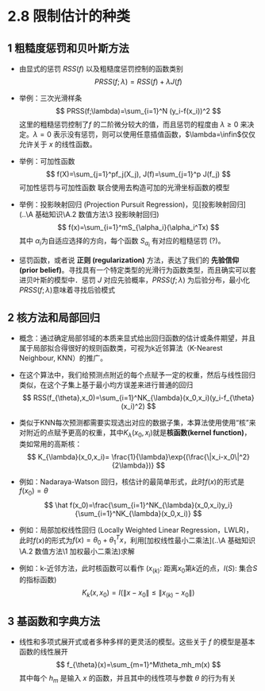 # 2.8 限制估计的种类

## 1 粗糙度惩罚和贝叶斯方法

* 由显式的惩罚 $RSS(f)$ 以及粗糙度惩罚控制的函数类别
  $$
  PRSS(f;\lambda)=RSS(f)+\lambda J(f)
  $$

* 举例：三次光滑样条
  $$
  PRSS(f;\lambda)=\sum_{i=1}^N (y_i-f(x_i))^2
  $$
  这里的粗糙惩罚控制了$f$ 的二阶微分较大的值，而且惩罚的程度由 $\lambda \ge 0$ 来决定。$\lambda=0$ 表示没有惩罚，则可以使用任意插值函数，$\lambda=\infin$仅仅允许关于 $x$ 的线性函数。

* 举例：可加性函数
  $$
  f(X)=\sum_{j=1}^pf_j(X_j), J(f)=\sum_{j=1}^p J(f_j)
  $$
  可加性惩罚与可加性函数 联合使用去构造可加的光滑坐标函数的模型

* 举例：投影映射回归 (Projection Pursuit Regression)，见[投影映射回归](..\A 基础知识\A.2 数值方法\3 投影映射回归)
  $$
  f(x)=\sum_{i=1}^mS_{\alpha_i}(\alpha_i^Tx)
  $$
  其中 $\alpha_i$为自适应选择的方向，每个函数 $S_{\alpha_i}$ 有对应的粗糙惩罚 (?)。

* 惩罚函数，或者说 **正则 (regularization)** 方法，表达了我们的 **先验信仰 (prior belief)**。寻找具有一个特定类型的光滑行为函数类型，而且确实可以套进贝叶斯的模型中．惩罚 $J$ 对应先验概率，$PRSS(f;\lambda)$ 为后验分布，最小化 $PRSS(f;\lambda)$意味着寻找后验模式



## 2 核方法和局部回归

* 概念：通过确定局部邻域的本质来显式给出回归函数的估计或条件期望，并且属于局部拟合得很好的规则函数类，可视为k近邻算法（K-Nearest Neighbour, KNN）的推广。

* 在这个算法中，我们给预测点附近的每个点赋予一定的权重，然后与线性回归类似，在这个子集上基于最小均方误差来进行普通的回归
  $$
  RSS(f_{\theta},x_0)=\sum_{i=1}^NK_{\lambda}(x_0,x_i)(y_i-f_{\theta}(x_i)^2)
  $$

* 类似于KNN每次预测都需要实现选出对应的数据子集，本算法使用使用“核”来对附近的点赋予更高的权重，其中$K_{\lambda}(x_0,x_i)​$就是**核函数(kernel function)**，类如常用的高斯核：
  $$
  K_{\lambda}(x_0,x_i)= \frac{1}{\lambda}\exp{(\frac{\|x_i-x_0\|^2}{2\lambda})}
  $$

* 例如：Nadaraya-Watson 回归，核估计的最简单形式，此时$f(x)$的形式是$f(x_0)=\theta$
  $$
  \hat f(x_0)=\frac{\sum_{i=1}^NK_{\lambda}(x_0,x_i)y_i}{\sum_{i=1}^NK_{\lambda}(x_0,x_i)}
  $$
  

* 例如：局部加权线性回归 (Locally Weighted Linear Regression，LWLR)，此时$f(x)$的形式为$f(x)=\theta_0+\theta_1^Tx$，利用[加权线性最小二乘法](..\A 基础知识\A.2 数值方法\1 加权最小二乘法)求解

* 例如：k-近邻方法，此时核函数可以看作 ($x_{(k)}$: 距离$x_0$第$k$近的点，$I(S)$: 集合$S$的指标函数)
  $$
  K_k(x,x_0)=I(\|x-x_0\|\le\|x_{(k)}-x_0\|)
  $$
  

## 3 基函数和字典方法

* 线性和多项式展开式或者多种多样的更灵活的模型。这些关于 $f​$ 的模型是基本函数的线性展开
  $$
  f_{\theta}(x)=\sum_{m=1}^M\theta_mh_m(x)
  $$
  其中每个 $h_m$ 是输入 $x$ 的函数，并且其中的线性项与参数 $\theta​$ 的行为有关

